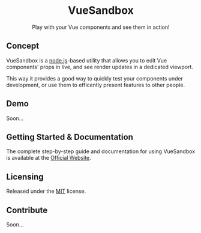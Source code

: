 # <div align="center">VueSandbox</div>

<p align="center">Play with your Vue components and see them in action!</p>

## Concept

VueSandbox is a [node.js](https://nodejs.org/en/)-based utility that allows you to edit Vue components' props in live, and see render updates in a dedicated viewport.

This way it provides a good way to quickly test your components under development, or use them to efficently present features to other people.

## Demo

Soon...

## Getting Started & Documentation

The complete step-by-step guide and documentation for using VueSandbox is available at the [Official Website](https://mekkanix.github.io/vue-sandbox/docs/).

## Licensing

Released under the [MIT](https://opensource.org/licenses/MIT) license.

## Contribute

Soon...
